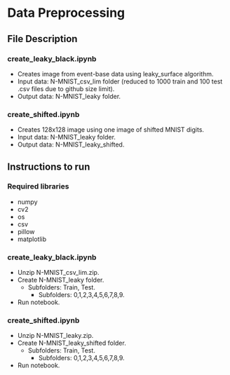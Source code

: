 # Data Preprocessing 

## File Description

### create_leaky_black.ipynb
- Creates image from event-base data using leaky_surface algorithm.
- Input data: N-MNIST_csv_lim folder (reduced to 1000 train and 100 test .csv files due to github size limit).
- Output data: N-MNIST_leaky folder.


### create_shifted.ipynb
- Creates 128x128 image using one image of shifted MNIST digits.
- Input data: N-MNIST_leaky folder.
- Output data: N-MNIST_leaky_shifted.


## Instructions to run

### Required libraries
- numpy
- cv2
- os
- csv
- pillow
- matplotlib

### create_leaky_black.ipynb
- Unzip N-MNIST_csv_lim.zip.
- Create N-MNIST_leaky folder.
  - Subfolders: Train, Test.
    - Subfolders: 0,1,2,3,4,5,6,7,8,9.
- Run notebook.


### create_shifted.ipynb
- Unzip N-MNIST_leaky.zip.
- Create N-MNIST_leaky_shifted folder.
  - Subfolders: Train, Test.
    - Subfolders: 0,1,2,3,4,5,6,7,8,9.
- Run notebook.
